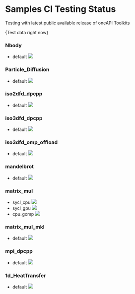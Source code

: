 # Samples CI Testing Status
Testing with latest public available release of oneAPI Toolkits

{Test data right now}
 ### Nbody 
 * default <img src="https://img.shields.io/badge/TEST-SUCCESS-brightgreen">
 ### Particle_Diffusion 
 * default <img src="https://img.shields.io/badge/TEST-FAIL-red">
 ### iso2dfd_dpcpp 
 * default <img src="https://img.shields.io/badge/TEST-SUCCESS-brightgreen">
 ### iso3dfd_dpcpp 
 * default <img src="https://img.shields.io/badge/TEST-SUCCESS-brightgreen">
 ### iso3dfd_omp_offload 
 * default <img src="https://img.shields.io/badge/TEST-SUCCESS-brightgreen">
 ### mandelbrot 
 * default <img src="https://img.shields.io/badge/TEST-SUCCESS-brightgreen">
 ### matrix_mul 
 * sycl_cpu <img src="https://img.shields.io/badge/TEST-SUCCESS-brightgreen">
 * sycl_gpu <img src="https://img.shields.io/badge/TEST-SUCCESS-brightgreen">
 * cpu_gomp <img src="https://img.shields.io/badge/TEST-SUCCESS-brightgreen">
 ### matrix_mul_mkl 
 * default <img src="https://img.shields.io/badge/TEST-SUCCESS-brightgreen">
 ### mpi_dpcpp 
 * default <img src="https://img.shields.io/badge/TEST-FAIL-red">
 ### 1d_HeatTransfer 
 * default <img src="https://img.shields.io/badge/TEST-FAIL-red">
